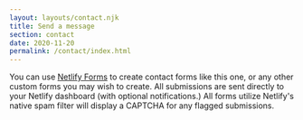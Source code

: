 ```yaml
---
layout: layouts/contact.njk
title: Send a message 
section: contact
date: 2020-11-20 
permalink: /contact/index.html
---
```

You can use [Netlify Forms](https://www.netlify.com/docs/form-handling/) to create contact forms like this one, or any other custom forms you may wish to create. All submissions are sent directly to your Netlify dashboard (with optional notifications.) All forms utilize Netlify's native spam filter will display a CAPTCHA for any flagged submissions.
